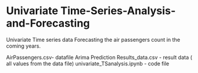# Univariate Time-Series-Analysis-and-Forecasting
Univariate Time series data
Forecasting the air passengers count in the coming years.

AirPassengers.csv- datafile
Arima Prediction Results_data.csv - result data ( all values from the data file)
univariate_TSanalysis.ipynb - code file
